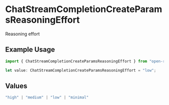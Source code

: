 # ChatStreamCompletionCreateParamsReasoningEffort

Reasoning effort

## Example Usage

```typescript
import { ChatStreamCompletionCreateParamsReasoningEffort } from "open-router/models";

let value: ChatStreamCompletionCreateParamsReasoningEffort = "low";
```

## Values

```typescript
"high" | "medium" | "low" | "minimal"
```